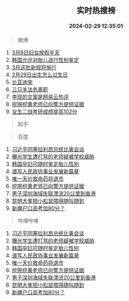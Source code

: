<div align="center"><h2>实时热搜榜</h2><h4>2024-02-29 12:35:01</h4></div>

> 微博  

1. [3月8日妇女放假半天](https://s.weibo.com/weibo?q=%233%E6%9C%888%E6%97%A5%E5%A6%87%E5%A5%B3%E6%94%BE%E5%81%87%E5%8D%8A%E5%A4%A9%23&t=31&band_rank=1&Refer=top)<br />
2. [韩国允许对胎儿进行性别鉴定](https://s.weibo.com/weibo?q=%23%E9%9F%A9%E5%9B%BD%E5%85%81%E8%AE%B8%E5%AF%B9%E8%83%8E%E5%84%BF%E8%BF%9B%E8%A1%8C%E6%80%A7%E5%88%AB%E9%89%B4%E5%AE%9A%23&t=31&band_rank=2&Refer=top)<br />
3. [3月这批新规将施行](https://s.weibo.com/weibo?q=%233%E6%9C%88%E8%BF%99%E6%89%B9%E6%96%B0%E8%A7%84%E5%B0%86%E6%96%BD%E8%A1%8C%23&t=31&band_rank=3&Refer=top)<br />
4. [2月29日出生怎么过生日](https://s.weibo.com/weibo?q=%232%E6%9C%8829%E6%97%A5%E5%87%BA%E7%94%9F%E6%80%8E%E4%B9%88%E8%BF%87%E7%94%9F%E6%97%A5%23&t=31&band_rank=4&Refer=top)<br />
5. [比亚迪宋](https://s.weibo.com/weibo?q=%E6%AF%94%E4%BA%9A%E8%BF%AA%E5%AE%8B&t=31&band_rank=5&Refer=top)<br />
6. [三只羊法务离职](https://s.weibo.com/weibo?q=%23%E4%B8%89%E5%8F%AA%E7%BE%8A%E6%B3%95%E5%8A%A1%E7%A6%BB%E8%81%8C%23&t=31&band_rank=6&Refer=top)<br />
7. [李现的文案是网易云热评](https://s.weibo.com/weibo?q=%23%E6%9D%8E%E7%8E%B0%E7%9A%84%E6%96%87%E6%A1%88%E6%98%AF%E7%BD%91%E6%98%93%E4%BA%91%E7%83%AD%E8%AF%84%23&t=31&band_rank=7&Refer=top)<br />
8. [挖呀挖黄老师已向警方提供证据](https://s.weibo.com/weibo?q=%23%E6%8C%96%E5%91%80%E6%8C%96%E9%BB%84%E8%80%81%E5%B8%88%E5%B7%B2%E5%90%91%E8%AD%A6%E6%96%B9%E6%8F%90%E4%BE%9B%E8%AF%81%E6%8D%AE%23&t=31&band_rank=8&Refer=top)<br />
9. [女生二战考研成绩提高102分](https://s.weibo.com/weibo?q=%23%E5%A5%B3%E7%94%9F%E4%BA%8C%E6%88%98%E8%80%83%E7%A0%94%E6%88%90%E7%BB%A9%E6%8F%90%E9%AB%98102%E5%88%86%23&t=31&band_rank=9&Refer=top)<br />

> 知乎  


> 百度  

1. [习近平同塞拉利昂总统比奥会谈](https://www.baidu.com/s?wd=%E4%B9%A0%E8%BF%91%E5%B9%B3%E5%90%8C%E5%A1%9E%E6%8B%89%E5%88%A9%E6%98%82%E6%80%BB%E7%BB%9F%E6%AF%94%E5%A5%A5%E4%BC%9A%E8%B0%88&sa=fyb_news&rsv_dl=fyb_news)<br />
2. [曝光学生遭打骂的老师疑被学校威胁](https://www.baidu.com/s?wd=%E6%9B%9D%E5%85%89%E5%AD%A6%E7%94%9F%E9%81%AD%E6%89%93%E9%AA%82%E7%9A%84%E8%80%81%E5%B8%88%E7%96%91%E8%A2%AB%E5%AD%A6%E6%A0%A1%E5%A8%81%E8%83%81&sa=fyb_news&rsv_dl=fyb_news)<br />
3. [韩国孕妇可随时鉴定胎儿性别](https://www.baidu.com/s?wd=%E9%9F%A9%E5%9B%BD%E5%AD%95%E5%A6%87%E5%8F%AF%E9%9A%8F%E6%97%B6%E9%89%B4%E5%AE%9A%E8%83%8E%E5%84%BF%E6%80%A7%E5%88%AB&sa=fyb_news&rsv_dl=fyb_news)<br />
4. [谱写人民政协事业发展新篇章](https://www.baidu.com/s?wd=%E8%B0%B1%E5%86%99%E4%BA%BA%E6%B0%91%E6%94%BF%E5%8D%8F%E4%BA%8B%E4%B8%9A%E5%8F%91%E5%B1%95%E6%96%B0%E7%AF%87%E7%AB%A0&sa=fyb_news&rsv_dl=fyb_news)<br />
5. [唯一天价救命药将退市](https://www.baidu.com/s?wd=%E5%94%AF%E4%B8%80%E5%A4%A9%E4%BB%B7%E6%95%91%E5%91%BD%E8%8D%AF%E5%B0%86%E9%80%80%E5%B8%82&sa=fyb_news&rsv_dl=fyb_news)<br />
6. [挖呀挖黄老师已向警方提供证据](https://www.baidu.com/s?wd=%E6%8C%96%E5%91%80%E6%8C%96%E9%BB%84%E8%80%81%E5%B8%88%E5%B7%B2%E5%90%91%E8%AD%A6%E6%96%B9%E6%8F%90%E4%BE%9B%E8%AF%81%E6%8D%AE&sa=fyb_news&rsv_dl=fyb_news)<br />
7. [男子深圳海域失联漂流20公里到香港](https://www.baidu.com/s?wd=%E7%94%B7%E5%AD%90%E6%B7%B1%E5%9C%B3%E6%B5%B7%E5%9F%9F%E5%A4%B1%E8%81%94%E6%BC%82%E6%B5%8120%E5%85%AC%E9%87%8C%E5%88%B0%E9%A6%99%E6%B8%AF&sa=fyb_news&rsv_dl=fyb_news)<br />
8. [昆明大爹把小松鼠喂得随叫随到](https://www.baidu.com/s?wd=%E6%98%86%E6%98%8E%E5%A4%A7%E7%88%B9%E6%8A%8A%E5%B0%8F%E6%9D%BE%E9%BC%A0%E5%96%82%E5%BE%97%E9%9A%8F%E5%8F%AB%E9%9A%8F%E5%88%B0&sa=fyb_news&rsv_dl=fyb_news)<br />
9. [新疆户口高考加80分？](https://www.baidu.com/s?wd=%E6%96%B0%E7%96%86%E6%88%B7%E5%8F%A3%E9%AB%98%E8%80%83%E5%8A%A080%E5%88%86%EF%BC%9F&sa=fyb_news&rsv_dl=fyb_news)<br />

> 哔哩哔哩  

1. [习近平同塞拉利昂总统比奥会谈](https://www.baidu.com/s?wd=%E4%B9%A0%E8%BF%91%E5%B9%B3%E5%90%8C%E5%A1%9E%E6%8B%89%E5%88%A9%E6%98%82%E6%80%BB%E7%BB%9F%E6%AF%94%E5%A5%A5%E4%BC%9A%E8%B0%88&sa=fyb_news&rsv_dl=fyb_news)<br />
2. [曝光学生遭打骂的老师疑被学校威胁](https://www.baidu.com/s?wd=%E6%9B%9D%E5%85%89%E5%AD%A6%E7%94%9F%E9%81%AD%E6%89%93%E9%AA%82%E7%9A%84%E8%80%81%E5%B8%88%E7%96%91%E8%A2%AB%E5%AD%A6%E6%A0%A1%E5%A8%81%E8%83%81&sa=fyb_news&rsv_dl=fyb_news)<br />
3. [韩国孕妇可随时鉴定胎儿性别](https://www.baidu.com/s?wd=%E9%9F%A9%E5%9B%BD%E5%AD%95%E5%A6%87%E5%8F%AF%E9%9A%8F%E6%97%B6%E9%89%B4%E5%AE%9A%E8%83%8E%E5%84%BF%E6%80%A7%E5%88%AB&sa=fyb_news&rsv_dl=fyb_news)<br />
4. [谱写人民政协事业发展新篇章](https://www.baidu.com/s?wd=%E8%B0%B1%E5%86%99%E4%BA%BA%E6%B0%91%E6%94%BF%E5%8D%8F%E4%BA%8B%E4%B8%9A%E5%8F%91%E5%B1%95%E6%96%B0%E7%AF%87%E7%AB%A0&sa=fyb_news&rsv_dl=fyb_news)<br />
5. [唯一天价救命药将退市](https://www.baidu.com/s?wd=%E5%94%AF%E4%B8%80%E5%A4%A9%E4%BB%B7%E6%95%91%E5%91%BD%E8%8D%AF%E5%B0%86%E9%80%80%E5%B8%82&sa=fyb_news&rsv_dl=fyb_news)<br />
6. [挖呀挖黄老师已向警方提供证据](https://www.baidu.com/s?wd=%E6%8C%96%E5%91%80%E6%8C%96%E9%BB%84%E8%80%81%E5%B8%88%E5%B7%B2%E5%90%91%E8%AD%A6%E6%96%B9%E6%8F%90%E4%BE%9B%E8%AF%81%E6%8D%AE&sa=fyb_news&rsv_dl=fyb_news)<br />
7. [男子深圳海域失联漂流20公里到香港](https://www.baidu.com/s?wd=%E7%94%B7%E5%AD%90%E6%B7%B1%E5%9C%B3%E6%B5%B7%E5%9F%9F%E5%A4%B1%E8%81%94%E6%BC%82%E6%B5%8120%E5%85%AC%E9%87%8C%E5%88%B0%E9%A6%99%E6%B8%AF&sa=fyb_news&rsv_dl=fyb_news)<br />
8. [昆明大爹把小松鼠喂得随叫随到](https://www.baidu.com/s?wd=%E6%98%86%E6%98%8E%E5%A4%A7%E7%88%B9%E6%8A%8A%E5%B0%8F%E6%9D%BE%E9%BC%A0%E5%96%82%E5%BE%97%E9%9A%8F%E5%8F%AB%E9%9A%8F%E5%88%B0&sa=fyb_news&rsv_dl=fyb_news)<br />
9. [新疆户口高考加80分？](https://www.baidu.com/s?wd=%E6%96%B0%E7%96%86%E6%88%B7%E5%8F%A3%E9%AB%98%E8%80%83%E5%8A%A080%E5%88%86%EF%BC%9F&sa=fyb_news&rsv_dl=fyb_news)<br />
